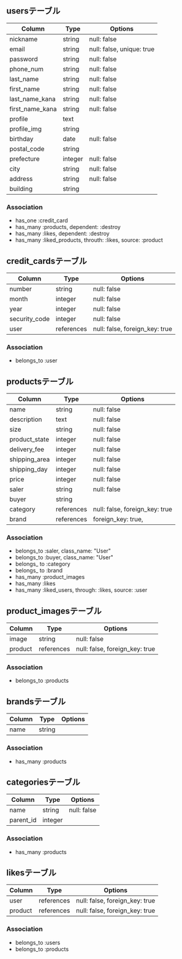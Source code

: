 ## usersテーブル

|Column|Type|Options|
|------|----|-------|
|nickname|string|null: false|
|email|string|null: false, unique: true|
|password|string|null: false|
|phone_num|string|null: false|
|last_name|string|null: false|
|first_name|string|null: false|
|last_name_kana|string|null: false|
|first_name_kana|string|null: false|
|profile|text||
|profile_img|string||
|birthday|date|null: false|
|postal_code|string||
|prefecture|integer|null: false|
|city|string|null: false|
|address|string|null: false|
|building|string||

### Association
- has_one :credit_card
- has_many :products, dependent: :destroy
- has_many :likes, dependent: :destroy
- has_many :liked_products, throuth: :likes, source: :product


## credit_cardsテーブル

|Column|Type|Options|
|------|----|-------|
|number|string|null: false|
|month|integer|null: false|
|year|integer|null: false|
|security_code|integer|null: false|
|user|references|null: false, foreign_key: true|

### Association
- belongs_to :user

## productsテーブル

|Column|Type|Options|
|------|----|-------|
|name|string|null: false|
|description|text|null: false|
|size|string|null: false|
|product_state|integer|null: false|
|delivery_fee|integer|null: false|
|shipping_area|integer|null: false|
|shipping_day|integer|null: false|
|price|integer|null: false|
|saler|string|null: false|
|buyer|string||
|category|references|null: false, foreign_key: true|
|brand|references|foreign_key: true,|

### Association
- belongs_to :saler, class_name: "User"
- belongs_to :buyer, class_name: "User"
- belongs_ to :category
- belongs_ to :brand
- has_many :product_images
- has_many :likes
- has_many :liked_users, through: :likes, source: :user 

## product_imagesテーブル

|Column|Type|Options|
|------|----|-------|
|image|string|null: false|
|product|references|null: false, foreign_key: true|

### Association
- belongs_to :products

## brandsテーブル

|Column|Type|Options|
|------|----|-------|
|name|string||

### Association
- has_many :products

## categoriesテーブル

|Column|Type|Options|
|------|----|-------|
|name|string|null: false|
|parent_id|integer||

### Association
- has_many :products

## likesテーブル

|Column|Type|Options|
|------|----|-------|
|user|references|null: false, foreign_key: true|
|product|references|null: false, foreign_key: true|

### Association
- belongs_to :users
- belongs_to :products